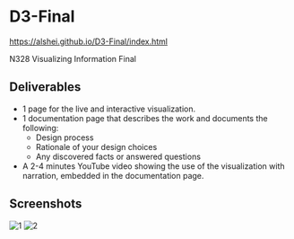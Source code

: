 # D3-Final

https://alshei.github.io/D3-Final/index.html


N328 Visualizing Information Final

## Deliverables
* 1 page for the live and interactive visualization.
* 1 documentation page that describes the work and documents the following:
  * Design process
  * Rationale of your design choices
  * Any discovered facts or answered questions
* A 2-4 minutes YouTube video showing the use of the visualization with narration, embedded in the documentation page.

## Screenshots
![1](https://user-images.githubusercontent.com/91434717/165862439-eace071c-4696-4159-bea0-9ce21db5013c.png)
![2](https://user-images.githubusercontent.com/91434717/165862442-63cf4211-280d-41ab-bb96-742a94b37140.png)
